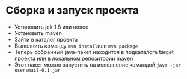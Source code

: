 # Сборка и запуск проекта #
+ Установить jdk 1.8 или новее
+ Установить maven
+ Зайти в каталог проекта
+ Выполнить команду `mvn install`или `mvn package` 
+ Теперь собранный java-пакет находится в подкаталоге target проекта или в локальном репозитории maven
+ Этот пакет можно запустить на исполнение командой `java -jar usersmail-0.1.jar`